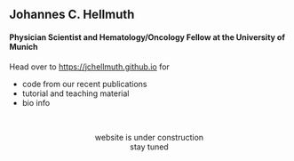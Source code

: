 ## Johannes C. Hellmuth
#### Physician Scientist and Hematology/Oncology Fellow at the University of Munich


Head over to https://jchellmuth.github.io for
- code from our recent publications
- tutorial and teaching material
- bio info
<br/>
<p align="center">
  website is under construction<br/>
  stay tuned
</p>
